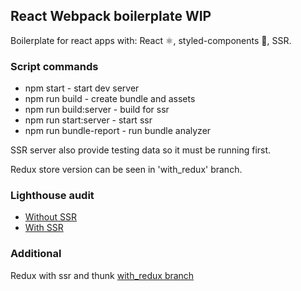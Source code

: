 ## React Webpack boilerplate WIP

Boilerplate for react apps with: React ⚛️, styled-components 💅, SSR.

### Script commands
+ npm start - start dev server
+ npm run build - create bundle and assets
+ npm run build:server - build for ssr
+ npm run start:server - start ssr
+ npm run bundle-report - run bundle analyzer

SSR server also provide testing data so it must be running first.

Redux store version can be seen in 'with_redux' branch.

### Lighthouse audit
+ [Without SSR](https://s.mail.ru/Giz9/rdPVNA2Gj)
+ [With SSR](https://s.mail.ru/5Xdg/L5V22pmk2)

### Additional
Redux with ssr and thunk [with_redux branch](https://github.com/akashuba/react-boilerplate/tree/with_redux)
